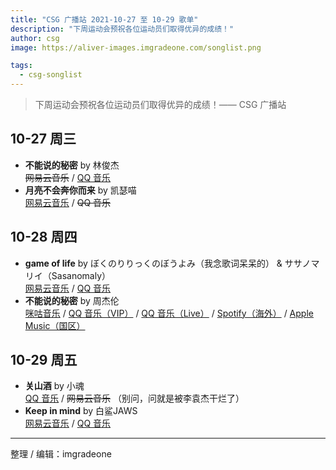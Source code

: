 ```yaml
---
title: "CSG 广播站 2021-10-27 至 10-29 歌单"
description: "下周运动会预祝各位运动员们取得优异的成绩！"
author: csg
image: https://aliver-images.imgradeone.com/songlist.png

tags:
  - csg-songlist
---
```


> 下周运动会预祝各位运动员们取得优异的成绩！—— CSG 广播站

## 10-27 周三

- **不能说的秘密** by 林俊杰  
  ~~网易云音乐~~ / [QQ 音乐](https://y.qq.com/n/ryqq/songDetail/0013CxwQ4DRfLX)
- **月亮不会奔你而来** by 凯瑟喵  
  [网易云音乐](https://music.163.com/song?id=1467971543) / ~~QQ 音乐~~

## 10-28 周四

- **game of life** by ぼくのりりっくのぼうよみ（我念歌词呆呆的） & ササノマリイ（Sasanomaly）  
  [网易云音乐](https://music.163.com/song?id=484249508) / [QQ 音乐](https://y.qq.com/n/ryqq/songDetail/0012n3uB4fWboq)
- **不能说的秘密** by 周杰伦  
  [咪咕音乐](https://music.migu.cn/v3/music/song/60054701988) / [QQ 音乐（VIP）](https://y.qq.com/n/ryqq/songDetail/002MXZNu1GToOk) / [QQ 音乐（Live）](https://y.qq.com/n/ryqq/songDetail/001gBSAD02MXpA) / [Spotify（海外）](https://open.spotify.com/track/5mktG3zst5SVxAiVHY4j6C) / [Apple Music（国区）](https://music.apple.com/cn/album/不能说的秘密-独唱版/535776371?i=535776456)

## 10-29 周五

- **关山酒** by 小魂  
  [QQ 音乐](https://y.qq.com/n/ryqq/songDetail/0011wSTz0KFWlE) / ~~网易云音乐~~ （别问，问就是被李袁杰干烂了）
- **Keep in mind** by 白鲨JAWS  
  [网易云音乐](https://music.163.com/song?id=1480394351) / [QQ 音乐](https://y.qq.com/n/ryqq/songDetail/000X5NTr1917lG)

---

整理 / 编辑：imgradeone
